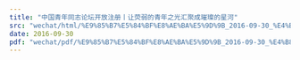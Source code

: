 ```yaml
---
title: "中国青年同志论坛开放注册丨让荧弱的青年之光汇聚成璀璨的星河"
src: "wechat/html/%E9%85%B7%E5%84%BF%E8%AE%BA%E5%9D%9B_2016-09-30_%E4%B8%AD%E5%9B%BD%E9%9D%92%E5%B9%B4%E5%90%8C%E5%BF%97%E8%AE%BA%E5%9D%9B%E5%BC%80%E6%94%BE%E6%B3%A8%E5%86%8C%E4%B8%A8%E8%AE%A9%E8%8D%A7%E5%BC%B1%E7%9A%84%E9%9D%92%E5%B9%B4%E4%B9%8B%E5%85%89%E6%B1%87%E8%81%9A%E6%88%90%E7%92%80%E7%92%A8%E7%9A%84%E6%98%9F%E6%B2%B3.html"
date: 2016-09-30
pdf: "wechat/pdf/%E9%85%B7%E5%84%BF%E8%AE%BA%E5%9D%9B_2016-09-30_%E4%B8%AD%E5%9B%BD%E9%9D%92%E5%B9%B4%E5%90%8C%E5%BF%97%E8%AE%BA%E5%9D%9B%E5%BC%80%E6%94%BE%E6%B3%A8%E5%86%8C%E4%B8%A8%E8%AE%A9%E8%8D%A7%E5%BC%B1%E7%9A%84%E9%9D%92%E5%B9%B4%E4%B9%8B%E5%85%89%E6%B1%87%E8%81%9A%E6%88%90%E7%92%80%E7%92%A8%E7%9A%84%E6%98%9F%E6%B2%B3.pdf"
---
```

